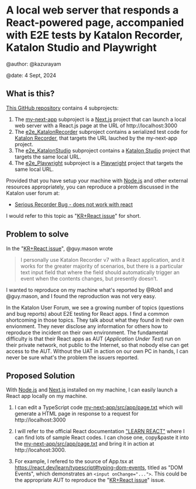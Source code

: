 # A local web server that responds a React-powered page, accompanied with E2E tests by Katalon Recorder, Katalon Studio and Playwright

@author: @kazurayam

@date: 4 Sept, 2024

## What is this?

[This GitHub repository](https://github.com/kazurayam/ReactInputField) contains 4 subprojects:

1. The [my-next-app](https://github.com/kazurayam/ReactInputField/tree/develop/my-next-app) subproject is a [Next.js](https://nextjs.org/docs) project that can launch a local web server with a React.js page at the URL of http://localhost:3000
2. The [e2e_KatalonRecorder](https://github.com/kazurayam/ReactInputField/tree/develop/e2e_KatalonRecorder) subproject contains a serialized test code for [Katalon Recorder](https://katalon.com/katalon-recorder-ide), that targets the URL lauched by the my-next-app project.
3. The [e2e_KatalonStudio](https://github.com/kazurayam/ReactInputField/tree/develop/e2e_KatalonStudio) subproject contains a [Katalon Studio](https://katalon.com/katalon-studio) project that targets the same local URL.
4. The [e2e_Playwright](https://github.com/kazurayam/ReactInputField/tree/develop/testby_playwright) subproject is a [Playwright](https://playwright.dev/) project that targets the same local URL.

Provided that you have setup your machine with [Node.js](https://nodejs.org/en) and other external resources appropriately, you can reproduce a problem discussed in the Katalon user forum at:

- [Serious Recorder Bug - does not work with react](https://forum.katalon.com/t/serious-recorder-bug-does-not-work-with-react/143083)

I would refer to this topic as "[KR+React issue](https://forum.katalon.com/t/serious-recorder-bug-does-not-work-with-react/143083)" for short.

## Problem to solve

In the "[KR+React issue](https://forum.katalon.com/t/serious-recorder-bug-does-not-work-with-react/14308/7)", @guy.mason wrote

>I personally use Katalon Recorder v7 with a React application, and it works for the greater majority of scenarios, but there is a particular text input field that where the field should automatically trigger an event when the contents changes, but presently doesn’t.

I wanted to reproduce on my machine what's reported by @Rob1 and @guy.mason, and I found the reproduction was not very easy.

In the Katalon User Forum, we see a growing number of topics (questions and bug reports) about E2E testing for React apps. I find a common shortcoming in those topics. They talk about what they found in their own envionment. They never disclose any information for others how to reproduce the incident on their own environment. The fundamental difficulty is that their React apps as AUT (*Application Under Test*) run on their private network, not public to the Internet, so that nobody else can get access to the AUT. Without the UAT in action on our own PC in hands, I can never be sure what's the problem the issuers reported.

## Proposed Solution

With [Node.js](https://nodejs.org/en) and [Next.js](https://nextjs.org/docs) installed on my machine, I can easily launch a React app locally on my machine.

1. I can edit a TypeScript code [my-next-app/src/app/page.txt](https://github.com/kazurayam/ReactInputField/blob/develop/my-next-app/src/app/page.tsx) which will generate a HTML page in response to a request for http://localhost:3000

2. I will refer to the official React documentation ["LEARN REACT"](https://react.dev/learn) where I can find lots of sample React codes. I can chose one, copy&paste it into the [my-next-app/src/app/page.txt](https://github.com/kazurayam/ReactInputField/blob/develop/my-next-app/src/app/page.tsx) and bring it in action at http://locahost:3000.

3. For example, I refered to the source of App.tsx at https://react.dev/learn/typescript#typing-dom-events, titled as "DOM Events", which demonstrates an `<input onChange="...">`. This could be the appropriate AUT to reproduce the "[KR+React issue](https://forum.katalon.com/t/serious-recorder-bug-does-not-work-with-react/143083)" issue.
